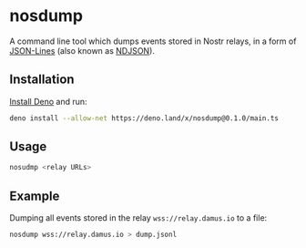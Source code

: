 # nosdump
A command line tool which dumps events stored in Nostr relays, in a form of [JSON-Lines](https://jsonlines.org/) (also known as [NDJSON](http://ndjson.org/)).

## Installation
[Install Deno](https://deno.land/manual/getting_started/installation) and run:

```sh
deno install --allow-net https://deno.land/x/nosdump@0.1.0/main.ts
```

## Usage
```sh
nosudmp <relay URLs>
```

## Example

Dumping all events stored in the relay `wss://relay.damus.io` to a file:

```sh
nosdump wss://relay.damus.io > dump.jsonl
```
